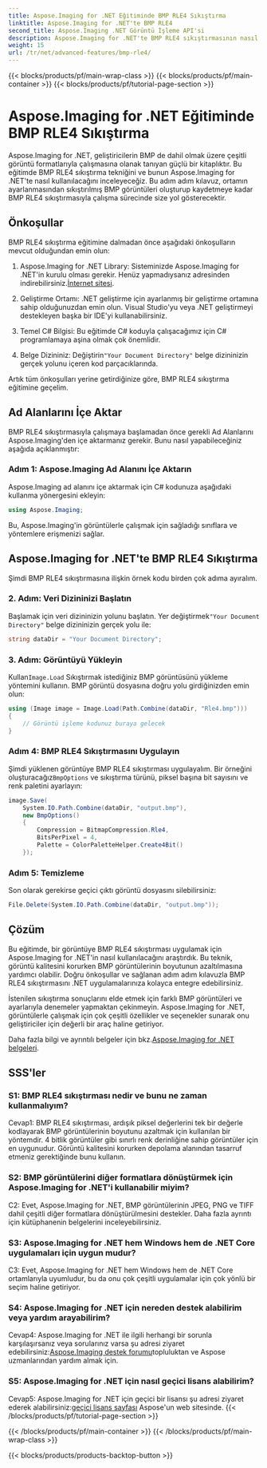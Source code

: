 ```yaml
---
title: Aspose.Imaging for .NET Eğitiminde BMP RLE4 Sıkıştırma
linktitle: Aspose.Imaging for .NET'te BMP RLE4
second_title: Aspose.Imaging .NET Görüntü İşleme API'si
description: Aspose.Imaging for .NET'te BMP RLE4 sıkıştırmasının nasıl uygulanacağını öğrenin. Kalite kaybı olmadan BMP görüntü boyutunu azaltın.
weight: 15
url: /tr/net/advanced-features/bmp-rle4/
---
```


{{< blocks/products/pf/main-wrap-class >}}
{{< blocks/products/pf/main-container >}}
{{< blocks/products/pf/tutorial-page-section >}}

# Aspose.Imaging for .NET Eğitiminde BMP RLE4 Sıkıştırma

Aspose.Imaging for .NET, geliştiricilerin BMP de dahil olmak üzere çeşitli görüntü formatlarıyla çalışmasına olanak tanıyan güçlü bir kitaplıktır. Bu eğitimde BMP RLE4 sıkıştırma tekniğini ve bunun Aspose.Imaging for .NET'te nasıl kullanılacağını inceleyeceğiz. Bu adım adım kılavuz, ortamın ayarlanmasından sıkıştırılmış BMP görüntüleri oluşturup kaydetmeye kadar BMP RLE4 sıkıştırmasıyla çalışma sürecinde size yol gösterecektir.

## Önkoşullar

BMP RLE4 sıkıştırma eğitimine dalmadan önce aşağıdaki önkoşulların mevcut olduğundan emin olun:

1.  Aspose.Imaging for .NET Library: Sisteminizde Aspose.Imaging for .NET'in kurulu olması gerekir. Henüz yapmadıysanız adresinden indirebilirsiniz.[İnternet sitesi](https://releases.aspose.com/imaging/net/).

2. Geliştirme Ortamı: .NET geliştirme için ayarlanmış bir geliştirme ortamına sahip olduğunuzdan emin olun. Visual Studio'yu veya .NET geliştirmeyi destekleyen başka bir IDE'yi kullanabilirsiniz.

3. Temel C# Bilgisi: Bu eğitimde C# koduyla çalışacağımız için C# programlamaya aşina olmak çok önemlidir.

4.  Belge Dizininiz: Değiştirin`"Your Document Directory"` belge dizininizin gerçek yolunu içeren kod parçacıklarında.

Artık tüm önkoşulları yerine getirdiğinize göre, BMP RLE4 sıkıştırma eğitimine geçelim.

## Ad Alanlarını İçe Aktar

BMP RLE4 sıkıştırmasıyla çalışmaya başlamadan önce gerekli Ad Alanlarını Aspose.Imaging'den içe aktarmanız gerekir. Bunu nasıl yapabileceğiniz aşağıda açıklanmıştır:

### Adım 1: Aspose.Imaging Ad Alanını İçe Aktarın

Aspose.Imaging ad alanını içe aktarmak için C# kodunuza aşağıdaki kullanma yönergesini ekleyin:

```csharp
using Aspose.Imaging;
```

Bu, Aspose.Imaging'in görüntülerle çalışmak için sağladığı sınıflara ve yöntemlere erişmenizi sağlar.

## Aspose.Imaging for .NET'te BMP RLE4 Sıkıştırma

Şimdi BMP RLE4 sıkıştırmasına ilişkin örnek kodu birden çok adıma ayıralım.

### 2. Adım: Veri Dizininizi Başlatın

 Başlamak için veri dizininizin yolunu başlatın. Yer değiştirmek`"Your Document Directory"` belge dizininizin gerçek yolu ile:

```csharp
string dataDir = "Your Document Directory";
```

### 3. Adım: Görüntüyü Yükleyin

 Kullan`Image.Load` Sıkıştırmak istediğiniz BMP görüntüsünü yükleme yöntemini kullanın. BMP görüntü dosyasına doğru yolu girdiğinizden emin olun:

```csharp
using (Image image = Image.Load(Path.Combine(dataDir, "Rle4.bmp")))
{
    // Görüntü işleme kodunuz buraya gelecek
}
```

### Adım 4: BMP RLE4 Sıkıştırmasını Uygulayın

 Şimdi yüklenen görüntüye BMP RLE4 sıkıştırması uygulayalım. Bir örneğini oluşturacağız`BmpOptions` ve sıkıştırma türünü, piksel başına bit sayısını ve renk paletini ayarlayın:

```csharp
image.Save(
    System.IO.Path.Combine(dataDir, "output.bmp"),
    new BmpOptions()
    {
        Compression = BitmapCompression.Rle4,
        BitsPerPixel = 4,
        Palette = ColorPaletteHelper.Create4Bit()
    });
```

### Adım 5: Temizleme

Son olarak gerekirse geçici çıktı görüntü dosyasını silebilirsiniz:

```csharp
File.Delete(System.IO.Path.Combine(dataDir, "output.bmp"));
```

## Çözüm

Bu eğitimde, bir görüntüye BMP RLE4 sıkıştırması uygulamak için Aspose.Imaging for .NET'in nasıl kullanılacağını araştırdık. Bu teknik, görüntü kalitesini korurken BMP görüntülerinin boyutunun azaltılmasına yardımcı olabilir. Doğru önkoşullar ve sağlanan adım adım kılavuzla BMP RLE4 sıkıştırmasını .NET uygulamalarınıza kolayca entegre edebilirsiniz.

İstenilen sıkıştırma sonuçlarını elde etmek için farklı BMP görüntüleri ve ayarlarıyla denemeler yapmaktan çekinmeyin. Aspose.Imaging for .NET, görüntülerle çalışmak için çok çeşitli özellikler ve seçenekler sunarak onu geliştiriciler için değerli bir araç haline getiriyor.

 Daha fazla bilgi ve ayrıntılı belgeler için bkz.[Aspose.Imaging for .NET belgeleri](https://reference.aspose.com/imaging/net/).

## SSS'ler

### S1: BMP RLE4 sıkıştırması nedir ve bunu ne zaman kullanmalıyım?

Cevap1: BMP RLE4 sıkıştırması, ardışık piksel değerlerini tek bir değerle kodlayarak BMP görüntülerinin boyutunu azaltmak için kullanılan bir yöntemdir. 4 bitlik görüntüler gibi sınırlı renk derinliğine sahip görüntüler için en uygunudur. Görüntü kalitesini korurken depolama alanından tasarruf etmeniz gerektiğinde bunu kullanın.

### S2: BMP görüntülerini diğer formatlara dönüştürmek için Aspose.Imaging for .NET'i kullanabilir miyim?

C2: Evet, Aspose.Imaging for .NET, BMP görüntülerinin JPEG, PNG ve TIFF dahil çeşitli diğer formatlara dönüştürülmesini destekler. Daha fazla ayrıntı için kütüphanenin belgelerini inceleyebilirsiniz.

### S3: Aspose.Imaging for .NET hem Windows hem de .NET Core uygulamaları için uygun mudur?

C3: Evet, Aspose.Imaging for .NET hem Windows hem de .NET Core ortamlarıyla uyumludur, bu da onu çok çeşitli uygulamalar için çok yönlü bir seçim haline getiriyor.

### S4: Aspose.Imaging for .NET için nereden destek alabilirim veya yardım arayabilirim?

 Cevap4: Aspose.Imaging for .NET ile ilgili herhangi bir sorunla karşılaşırsanız veya sorularınız varsa şu adresi ziyaret edebilirsiniz:[Aspose.Imaging destek forumu](https://forum.aspose.com/)topluluktan ve Aspose uzmanlarından yardım almak için.

### S5: Aspose.Imaging for .NET için nasıl geçici lisans alabilirim?

 Cevap5: Aspose.Imaging for .NET için geçici bir lisansı şu adresi ziyaret ederek alabilirsiniz:[geçici lisans sayfası](https://purchase.aspose.com/temporary-license/) Aspose'un web sitesinde.
{{< /blocks/products/pf/tutorial-page-section >}}

{{< /blocks/products/pf/main-container >}}
{{< /blocks/products/pf/main-wrap-class >}}

{{< blocks/products/products-backtop-button >}}
